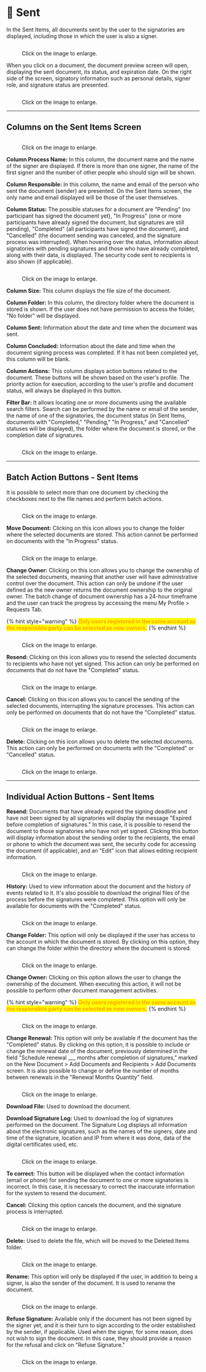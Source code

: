 # 📩 Sent

In the Sent Items, all documents sent by the user to the signatories are displayed, including those in which the user is also a signer.

<figure><img src="../.gitbook/assets/01 (12).png" alt=""><figcaption><p>Click on the image to enlarge.</p></figcaption></figure>

When you click on a document, the document preview screen will open, displaying the sent document, its status, and expiration date. On the right side of the screen, signatory information such as personal details, signer role, and signature status are presented.

<figure><img src="../.gitbook/assets/02 (12).png" alt=""><figcaption><p>Click on the image to enlarge.</p></figcaption></figure>

***

## Columns on the Sent Items Screen

<figure><img src="../.gitbook/assets/03 (11).png" alt=""><figcaption><p>Click on the image to enlarge.</p></figcaption></figure>

**Column Process Name:** In this column, the document name and the name of the signer are displayed. If there is more than one signer, the name of the first signer and the number of other people who should sign will be shown.&#x20;

**Column Responsible:** In this column, the name and email of the person who sent the document (sender) are presented. On the Sent Items screen, the only name and email displayed will be those of the user themselves.&#x20;

**Column Status:** The possible statuses for a document are "Pending" (no participant has signed the document yet), "In Progress" (one or more participants have already signed the document, but signatures are still pending), "Completed" (all participants have signed the document), and "Cancelled" (the document sending was canceled, and the signature process was interrupted). When hovering over the status, information about signatories with pending signatures and those who have already completed, along with their data, is displayed. The security code sent to recipients is also shown (if applicable).

<figure><img src="../.gitbook/assets/04 (11).png" alt=""><figcaption><p>Click on the image to enlarge.</p></figcaption></figure>

**Column Size:** This column displays the file size of the document.&#x20;

**Column Folder:** In this column, the directory folder where the document is stored is shown. If the user does not have permission to access the folder, "No folder" will be displayed.&#x20;

**Column Sent:** Information about the date and time when the document was sent.&#x20;

**Column Concluded:** Information about the date and time when the document signing process was completed. If it has not been completed yet, this column will be blank.&#x20;

**Column Actions:** This column displays action buttons related to the document. These buttons will be shown based on the user's profile. The priority action for execution, according to the user's profile and document status, will always be displayed in this button.&#x20;

**Filter Bar:** It allows locating one or more documents using the available search filters. Search can be performed by the name or email of the sender, the name of one of the signatories, the document status (in Sent Items, documents with "Completed," "Pending," "In Progress," and "Cancelled" statuses will be displayed), the folder where the document is stored, or the completion date of signatures.&#x20;

<figure><img src="../.gitbook/assets/05 (12).png" alt=""><figcaption><p>Click on the image to enlarge.</p></figcaption></figure>

***

## Batch Action Buttons - Sent Items&#x20;

It is possible to select more than one document by checking the checkboxes next to the file names and perform batch actions.&#x20;

<figure><img src="../.gitbook/assets/15 (4).png" alt=""><figcaption><p>Click on the image to enlarge.</p></figcaption></figure>

**Move Document:** Clicking on this icon allows you to change the folder where the selected documents are stored. This action cannot be performed on documents with the "In Progress" status.

<figure><img src="../.gitbook/assets/08 (9).png" alt=""><figcaption><p>Click on the image to enlarge.</p></figcaption></figure>

**Change Owner:** Clicking on this icon allows you to change the ownership of the selected documents, meaning that another user will have administrative control over the document. This action can only be undone if the user defined as the new owner returns the document ownership to the original owner. The batch change of document ownership has a 24-hour timeframe and the user can track the progress by accessing the menu My Profile > Requests Tab.&#x20;

{% hint style="warning" %}
<mark style="color:orange;">**Only users registered in the same account as the responsible party can be selected as new owners.**</mark>&#x20;
{% endhint %}

<figure><img src="../.gitbook/assets/09 (11).png" alt=""><figcaption><p>Click on the image to enlarge.</p></figcaption></figure>

**Resend:** Clicking on this icon allows you to resend the selected documents to recipients who have not yet signed. This action can only be performed on documents that do not have the "Completed" status.&#x20;

<figure><img src="../.gitbook/assets/16 (4).png" alt=""><figcaption><p>Click on the image to enlarge.</p></figcaption></figure>

**Cancel:** Clicking on this icon allows you to cancel the sending of the selected documents, interrupting the signature processes. This action can only be performed on documents that do not have the "Completed" status.&#x20;

<figure><img src="../.gitbook/assets/12 (8).png" alt=""><figcaption><p>Click on the image to enlarge.</p></figcaption></figure>

**Delete:** Clicking on this icon allows you to delete the selected documents. This action can only be performed on documents with the "Completed" or "Cancelled" status.&#x20;

<figure><img src="../.gitbook/assets/13 (5).png" alt=""><figcaption><p>Click on the image to enlarge.</p></figcaption></figure>

***

## Individual Action Buttons - Sent Items&#x20;

**Resend:** Documents that have already expired the signing deadline and have not been signed by all signatories will display the message "Expired before completion of signatures." In this case, it is possible to resend the document to those signatories who have not yet signed. Clicking this button will display information about the sending order to the recipients, the email or phone to which the document was sent, the security code for accessing the document (if applicable), and an "Edit" icon that allows editing recipient information.&#x20;

<figure><img src="../.gitbook/assets/06 (10).png" alt=""><figcaption><p>Click on the image to enlarge.</p></figcaption></figure>

**History:** Used to view information about the document and the history of events related to it. It's also possible to download the original files of the process before the signatures were completed. This option will only be available for documents with the "Completed" status.

<figure><img src="../.gitbook/assets/07 (11).png" alt=""><figcaption><p>Click on the image to enlarge.</p></figcaption></figure>

**Change Folder:** This option will only be displayed if the user has access to the account in which the document is stored. By clicking on this option, they can change the folder within the directory where the document is stored.

<figure><img src="../.gitbook/assets/08 (9).png" alt=""><figcaption><p>Click on the image to enlarge.</p></figcaption></figure>

**Change Owner:** Clicking on this option allows the user to change the ownership of the document. When executing this action, it will not be possible to perform other document management activities.&#x20;

{% hint style="warning" %}
<mark style="color:orange;">**Only users registered in the same account as the responsible party can be selected as new owners.**</mark>&#x20;
{% endhint %}

<figure><img src="../.gitbook/assets/09 (11).png" alt=""><figcaption><p>Click on the image to enlarge.</p></figcaption></figure>

**Change Renewal:** This option will only be available if the document has the "Completed" status. By clicking on this option, it is possible to include or change the renewal date of the document, previously determined in the field "Schedule renewal \_\_\_ months after completion of signatures," marked on the New Document > Add Documents and Recipients > Add Documents screen. It is also possible to change or define the number of months between renewals in the "Renewal Months Quantity" field.

<figure><img src="../.gitbook/assets/10 (2) (1).png" alt=""><figcaption><p>Click on the image to enlarge.</p></figcaption></figure>

**Download File:** Used to download the document.&#x20;

**Download Signature Log:** Used to download the log of signatures performed on the document. The Signature Log displays all information about the electronic signatures, such as the names of the signers, date and time of the signature, location and IP from where it was done, data of the digital certificates used, etc.&#x20;

<figure><img src="../.gitbook/assets/11 (7).png" alt=""><figcaption><p>Click on the image to enlarge.</p></figcaption></figure>

**To correct:** This button will be displayed when the contact information (email or phone) for sending the document to one or more signatories is incorrect. In this case, it is necessary to correct the inaccurate information for the system to resend the document.

**Cancel:** Clicking this option cancels the document, and the signature process is interrupted.

<figure><img src="../.gitbook/assets/12 (8).png" alt=""><figcaption><p>Click on the image to enlarge.</p></figcaption></figure>

**Delete:** Used to delete the file, which will be moved to the Deleted Items folder.

<figure><img src="../.gitbook/assets/13 (5).png" alt=""><figcaption><p>Click on the image to enlarge.</p></figcaption></figure>

**Rename:** This option will only be displayed if the user, in addition to being a signer, is also the sender of the document. It is used to rename the document.

<figure><img src="../.gitbook/assets/14 (5).png" alt=""><figcaption><p>Click on the image to enlarge.</p></figcaption></figure>

**Refuse Signature:** Available only if the document has not been signed by the signer yet, and it is their turn to sign according to the order established by the sender, if applicable. Used when the signer, for some reason, does not wish to sign the document. In this case, they should provide a reason for the refusal and click on "Refuse Signature."

<figure><img src="../.gitbook/assets/13 (1).png" alt=""><figcaption><p>Click on the image to enlarge.</p></figcaption></figure>
